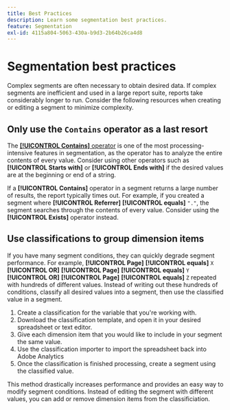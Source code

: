 ```yaml
---
title: Best Practices
description: Learn some segmentation best practices.
feature: Segmentation
exl-id: 4115a804-5063-430a-b9d3-2b64b26ca4d8
---
```

# Segmentation best practices

Complex segments are often necessary to obtain desired data. If complex segments are inefficient and used in a large report suite, reports take considerably longer to run. Consider the following resources when creating or editing a segment to minimize complexity.

## Only use the `Contains` operator as a last resort

The [**[!UICONTROL Contains]** operator](/help/components/segmentation/seg-reference/seg-operators.md) is one of the most processing-intensive features in segmentation, as the operator has to analyze the entire contents of every value. Consider using other operators such as **[!UICONTROL Starts with]** or **[!UICONTROL Ends with]** if the desired values are at the beginning or end of a string.

If a **[!UICONTROL Contains]** operator in a segment returns a large number of results, the report typically times out. For example, if you created a segment where **[!UICONTROL Referrer]** **[!UICONTROL equals]** `"."`, the segment searches through the contents of every value. Consider using the **[!UICONTROL Exists]** operator instead.

## Use classifications to group dimension items

If you have many segment conditions, they can quickly degrade segment performance. For example, **[!UICONTROL Page]** **[!UICONTROL equals]** `X` **[!UICONTROL OR]** **[!UICONTROL Page]** **[!UICONTROL equals]** `Y` **[!UICONTROL OR]** **[!UICONTROL Page]** **[!UICONTROL equals]** `Z` repeated with hundreds of different values. Instead of writing out these hundreds of conditions, classify all desired values into a segment, then use the classified value in a segment.

1. Create a classification for the variable that you're working with.
2. Download the classification template, and open it in your desired spreadsheet or text editor.
3. Give each dimension item that you would like to include in your segment the same value.
4. Use the classification importer to import the spreadsheet back into Adobe Analytics
5. Once the classification is finished processing, create a segment using the classified value.

This method drastically increases performance and provides an easy way to modify segment conditions. Instead of editing the segment with different values, you can add or remove dimension items from the classificiation.
